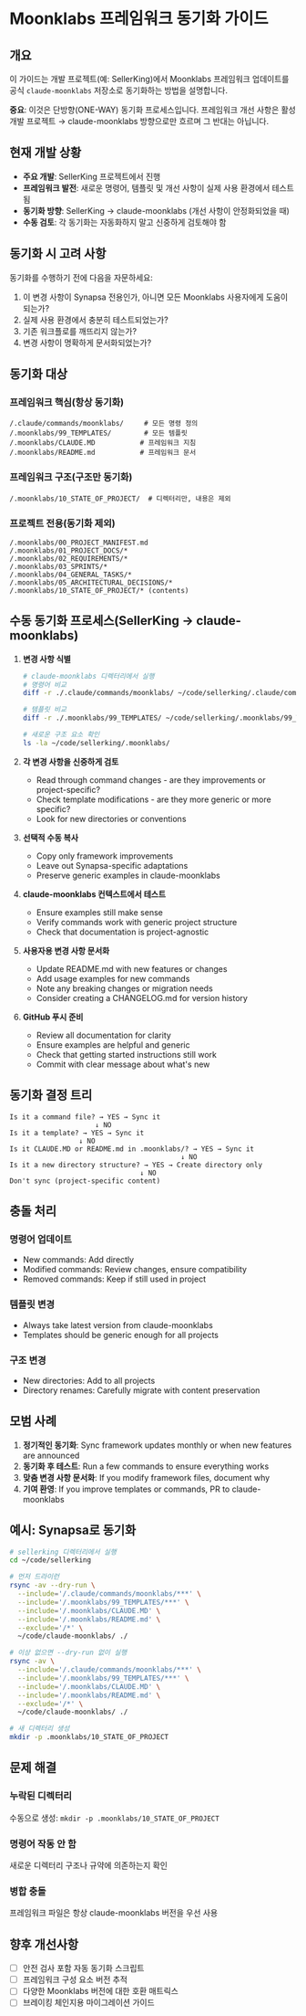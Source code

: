 # Moonklabs 프레임워크 동기화 가이드

## 개요

이 가이드는 개발 프로젝트(예: SellerKing)에서 Moonklabs 프레임워크 업데이트를 공식 `claude-moonklabs` 저장소로 동기화하는 방법을 설명합니다.

**중요**: 이것은 단방향(ONE-WAY) 동기화 프로세스입니다. 프레임워크 개선 사항은 활성 개발 프로젝트 → claude-moonklabs 방향으로만 흐르며 그 반대는 아닙니다.

## 현재 개발 상황

- **주요 개발**: SellerKing 프로젝트에서 진행
- **프레임워크 발전**: 새로운 명령어, 템플릿 및 개선 사항이 실제 사용 환경에서 테스트됨
- **동기화 방향**: SellerKing → claude-moonklabs (개선 사항이 안정화되었을 때)
- **수동 검토**: 각 동기화는 자동화하지 말고 신중하게 검토해야 함

## 동기화 시 고려 사항

동기화를 수행하기 전에 다음을 자문하세요:
1. 이 변경 사항이 Synapsa 전용인가, 아니면 모든 Moonklabs 사용자에게 도움이 되는가?
2. 실제 사용 환경에서 충분히 테스트되었는가?
3. 기존 워크플로를 깨뜨리지 않는가?
4. 변경 사항이 명확하게 문서화되었는가?

## 동기화 대상

### 프레임워크 핵심(항상 동기화)
```
/.claude/commands/moonklabs/     # 모든 명령 정의
/.moonklabs/99_TEMPLATES/        # 모든 템플릿
/.moonklabs/CLAUDE.MD           # 프레임워크 지침
/.moonklabs/README.md           # 프레임워크 문서
```

### 프레임워크 구조(구조만 동기화)
```
/.moonklabs/10_STATE_OF_PROJECT/  # 디렉터리만, 내용은 제외
```

### 프로젝트 전용(동기화 제외)
```
/.moonklabs/00_PROJECT_MANIFEST.md
/.moonklabs/01_PROJECT_DOCS/*
/.moonklabs/02_REQUIREMENTS/*
/.moonklabs/03_SPRINTS/*
/.moonklabs/04_GENERAL_TASKS/*
/.moonklabs/05_ARCHITECTURAL_DECISIONS/*
/.moonklabs/10_STATE_OF_PROJECT/* (contents)
```

## 수동 동기화 프로세스(SellerKing → claude-moonklabs)

1. **변경 사항 식별**
   ```bash
   # claude-moonklabs 디렉터리에서 실행
   # 명령어 비교
   diff -r ./.claude/commands/moonklabs/ ~/code/sellerking/.claude/commands/moonklabs/
   
   # 템플릿 비교
   diff -r ./.moonklabs/99_TEMPLATES/ ~/code/sellerking/.moonklabs/99_TEMPLATES/
   
   # 새로운 구조 요소 확인
   ls -la ~/code/sellerking/.moonklabs/
   ```

2. **각 변경 사항을 신중하게 검토**
   - Read through command changes - are they improvements or project-specific?
   - Check template modifications - are they more generic or more specific?
   - Look for new directories or conventions

3. **선택적 수동 복사**
   - Copy only framework improvements
   - Leave out Synapsa-specific adaptations
   - Preserve generic examples in claude-moonklabs

4. **claude-moonklabs 컨텍스트에서 테스트**
   - Ensure examples still make sense
   - Verify commands work with generic project structure
   - Check that documentation is project-agnostic

5. **사용자용 변경 사항 문서화**
   - Update README.md with new features or changes
   - Add usage examples for new commands
   - Note any breaking changes or migration needs
   - Consider creating a CHANGELOG.md for version history

6. **GitHub 푸시 준비**
   - Review all documentation for clarity
   - Ensure examples are helpful and generic
   - Check that getting started instructions still work
   - Commit with clear message about what's new

## 동기화 결정 트리

```
Is it a command file? → YES → Sync it
                     ↓ NO
Is it a template? → YES → Sync it
                 ↓ NO
Is it CLAUDE.MD or README.md in .moonklabs/? → YES → Sync it
                                          ↓ NO
Is it a new directory structure? → YES → Create directory only
                                ↓ NO
Don't sync (project-specific content)
```

## 충돌 처리

### 명령어 업데이트
- New commands: Add directly
- Modified commands: Review changes, ensure compatibility
- Removed commands: Keep if still used in project

### 템플릿 변경
- Always take latest version from claude-moonklabs
- Templates should be generic enough for all projects

### 구조 변경
- New directories: Add to all projects
- Directory renames: Carefully migrate with content preservation

## 모범 사례

1. **정기적인 동기화**: Sync framework updates monthly or when new features are announced
2. **동기화 후 테스트**: Run a few commands to ensure everything works
3. **맞춤 변경 사항 문서화**: If you modify framework files, document why
4. **기여 환영**: If you improve templates or commands, PR to claude-moonklabs

## 예시: Synapsa로 동기화

```bash
# sellerking 디렉터리에서 실행
cd ~/code/sellerking

# 먼저 드라이런
rsync -av --dry-run \
  --include='/.claude/commands/moonklabs/***' \
  --include='/.moonklabs/99_TEMPLATES/***' \
  --include='/.moonklabs/CLAUDE.MD' \
  --include='/.moonklabs/README.md' \
  --exclude='/*' \
  ~/code/claude-moonklabs/ ./

# 이상 없으면 --dry-run 없이 실행
rsync -av \
  --include='/.claude/commands/moonklabs/***' \
  --include='/.moonklabs/99_TEMPLATES/***' \
  --include='/.moonklabs/CLAUDE.MD' \
  --include='/.moonklabs/README.md' \
  --exclude='/*' \
  ~/code/claude-moonklabs/ ./

# 새 디렉터리 생성
mkdir -p .moonklabs/10_STATE_OF_PROJECT
```

## 문제 해결

### 누락된 디렉터리
수동으로 생성: `mkdir -p .moonklabs/10_STATE_OF_PROJECT`

### 명령어 작동 안 함
새로운 디렉터리 구조나 규약에 의존하는지 확인

### 병합 충돌
프레임워크 파일은 항상 claude-moonklabs 버전을 우선 사용

## 향후 개선사항

- [ ] 안전 검사 포함 자동 동기화 스크립트
- [ ] 프레임워크 구성 요소 버전 추적
- [ ] 다양한 Moonklabs 버전에 대한 호환 매트릭스
- [ ] 브레이킹 체인지용 마이그레이션 가이드